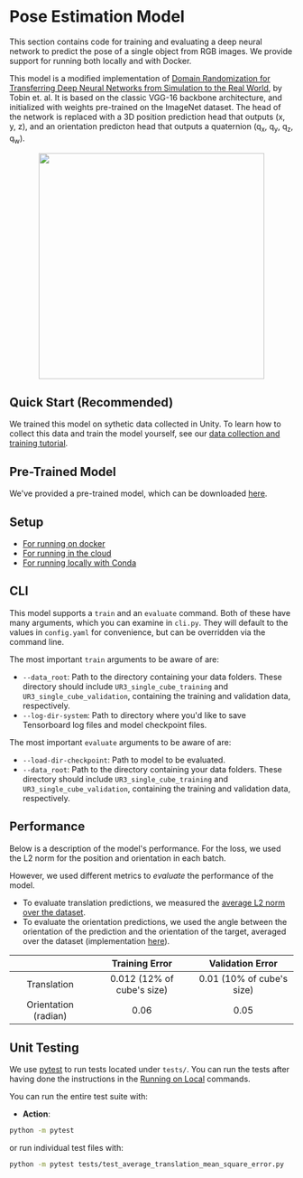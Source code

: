 Pose Estimation Model
=====================
This section contains code for training and evaluating a deep neural network to predict the pose of a single object from RGB images. We provide support for running both locally and with Docker.  

This model is a modified implementation of [Domain Randomization for Transferring Deep Neural Networks from Simulation to the Real World](https://arxiv.org/pdf/1703.06907.pdf), by Tobin et. al. It is based on the classic VGG-16 backbone architecture, and initialized with weights pre-trained on the ImageNet dataset. The head of the network is replaced with a 3D position prediction head that outputs (x, y, z), and an orientation predicton head that outputs a quaternion (q<sub>x</sub>, q<sub>y</sub>, q<sub>z</sub>, q<sub>w</sub>). 

<p align='center'>
  <img src='documentation/docs/network.png' height=400/>
</p>

## Quick Start (Recommended)
We trained this model on sythetic data collected in Unity. To learn how to collect this data and train the model yourself, see our [data collection and training tutorial](../documentation/quick_demo_train).

## Pre-Trained Model
We've provided a pre-trained model, which can be downloaded [here](https://github.com/Unity-Technologies/Unity-Robotics-Hub/releases/download/Pose-Estimation/UR3_single_cube_model.tar).

## Setup
 * [For running on docker](documentation/running_on_docker.md#docker-requirements)
 * [For running in the cloud](documentation/running_on_the_cloud.md)
 * [For running locally with Conda](../documentation/3_data_collection_model_training.md#option-b-using-conda)

## CLI
This model supports a `train` and an `evaluate` command. Both of these have many arguments, which you can examine in `cli.py`. They will default to the values in `config.yaml` for convenience, but can be overridden via the command line.

The most important `train` arguments to be aware of are:
* `--data_root`: Path to the directory containing your data folders. These directory should include `UR3_single_cube_training` and `UR3_single_cube_validation`, containing the training and validation data, respectively. 
* `--log-dir-system`: Path to directory where you'd like to save Tensorboard log files and model checkpoint files.

The most important `evaluate` arguments to be aware of are:
* `--load-dir-checkpoint`: Path to model to be evaluated. 
* `--data_root`: Path to the directory containing your data folders. These directory should include `UR3_single_cube_training` and `UR3_single_cube_validation`, containing the training and validation data, respectively. 


## Performance

Below is a description of the model's performance. For the loss, we used the L2 norm for the position and orientation in each batch.

However, we used different metrics to _evaluate_ the performance of the model. 
* To evaluate translation predictions, we measured the [average L2 norm over the dataset](pose_estimation/evaluation_metrics/translation_average_mean_square_error.py).
* To evaluate the orientation predictions, we used the angle between the orientation of the prediction and the orientation of the target, averaged over the dataset (implementation [here](pose_estimation/evaluation_metrics/orientation_average_quaternion_error.py)).


|                     | Training Error              | Validation Error           |
|:-------------------:|:---------------------------:|:--------------------------:|
|Translation          |  0.012 (12% of cube's size) |  0.01 (10% of cube's size) |
|Orientation (radian) |  0.06                       |  0.05                      |   


## Unit Testing

We use [pytest](https://docs.pytest.org/en/latest/) to run tests located under `tests/`. You can run the tests after having done the instructions in the [Running on Local](#running-on-local) commands.

You can run the entire test suite with:

* **Action**:
```bash
python -m pytest
```

or run individual test files with:

```bash
python -m pytest tests/test_average_translation_mean_square_error.py
```
